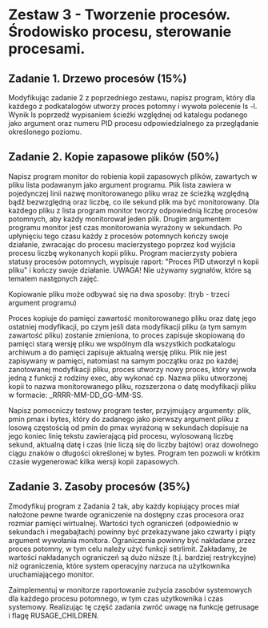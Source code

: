 # Zestaw 3 - Tworzenie procesów. Środowisko procesu, sterowanie procesami.


## Zadanie 1. Drzewo procesów (15%)
Modyfikując zadanie 2 z poprzedniego zestawu, napisz program, który dla każdego z podkatalogów utworzy proces potomny i wywoła polecenie ls -l. Wynik ls poprzedź wypisaniem ścieżki względnej od katalogu podanego jako argument oraz numeru PID procesu odpowiedzialnego za przeglądanie określonego poziomu.

## Zadanie 2. Kopie zapasowe plików (50%)
Napisz program monitor do robienia kopii zapasowych plików, zawartych w pliku lista podawanym jako argument programu.  Plik lista zawiera w pojedynczej linii nazwę monitorowanego pliku wraz ze ścieżką względną bądź bezwzględną oraz liczbę, co ile sekund plik ma być monitorowany. Dla każdego pliku z lista program monitor tworzy odpowiednią liczbę procesów potomnych, aby każdy monitorował jeden plik. Drugim argumentem programu monitor jest czas monitorowania wyrażony w sekundach. Po upłynięciu tego czasu każdy z procesów potomnych kończy swoje działanie, zwracając do procesu macierzystego poprzez kod wyjścia procesu liczbę wykonanych kopii pliku. Program macierzysty pobiera statusy procesów potomnych, wypisuje raport: "Proces PID utworzył n kopii pliku" i  kończy swoje działanie. UWAGA! Nie używamy sygnałów, które są tematem następnych zajęć.

Kopiowanie pliku może odbywać się na dwa sposoby: (tryb - trzeci argument programu)

Proces kopiuje do pamięci zawartość monitorowanego pliku oraz datę jego ostatniej modyfikacji, po czym jeśli data modyfikacji pliku (a tym samym zawartość pliku) zostanie zmieniona, to proces zapisuje skopiowaną do pamięci starą wersję pliku we wspólnym dla wszystkich podkatalogu archiwum a do pamięci zapisuje aktualną wersję pliku.
Plik nie jest zapisywany w pamięci, natomiast na samym początku oraz po każdej zanotowanej modyfikacji pliku, proces utworzy nowy proces, który wywoła jedną z funkcji z rodziny exec, aby wykonać cp.
Nazwa pliku utworzonej kopii to nazwa monitorowanego pliku, rozszerzona o datę modyfikacji pliku w formacie: _RRRR-MM-DD_GG-MM-SS.

Napisz pomocniczy testowy program tester, przyjmujący argumenty: plik, pmin pmax i bytes, który do zadanego jako pierwszy argument pliku z losową częstością od pmin do pmax wyrażoną w sekundach dopisuje na jego koniec linię tekstu zawierającą pid procesu, wylosowaną liczbę sekund, aktualną datę i czas  (nie liczą się do liczby bajtów) oraz dowolnego ciągu znaków o długości określonej w bytes. Program ten pozwoli w krótkim czasie wygenerować kilka wersji kopii zapasowych. 

## Zadanie 3. Zasoby procesów (35%)
Zmodyfikuj program z Zadania 2 tak, aby każdy kopiujący proces miał nałożone pewne twarde ograniczenie na dostępny czas procesora oraz rozmiar pamięci wirtualnej. Wartości tych ograniczeń (odpowiednio w sekundach i megabajtach) powinny być przekazywane jako czwarty i piąty argument wywołania monitora. Ograniczenia powinny być nakładane przez proces potomny, w tym celu należy użyć funkcji setrlimit. Zakładamy, że wartości nakładanych ograniczeń są dużo niższe (t.j. bardziej restrykcyjne) niż ograniczenia, które system operacyjny narzuca na użytkownika uruchamiającego monitor.

Zaimplementuj w monitorze raportowanie zużycia zasobów systemowych dla każdego procesu potomnego, w tym czas użytkownika i czas systemowy. Realizując tę część zadania zwróć uwagę na funkcję getrusage i flagę RUSAGE_CHILDREN.
